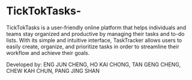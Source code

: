 # TickTokTasks-
TickTokTasks is a user-friendly online platform that helps individuals and teams stay organized and productive by managing their tasks and to-do lists. With its simple and intuitive interface, TaskTracker allows users to easily create, organize, and prioritize tasks in order to streamline their workflow and achieve their goals.

Developed by: ENG JUN CHENG, HO KAI CHONG, TAN GENG CHENG, CHEW KAH CHUN, PANG JING SHAN

